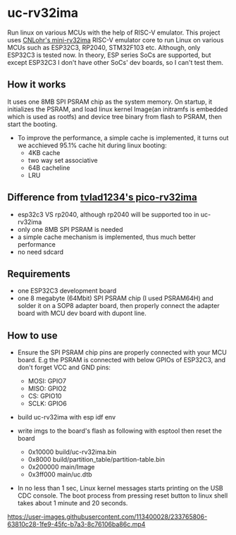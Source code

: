 # uc-rv32ima
Run linux on various MCUs with the help of RISC-V emulator. This project uses [CNLohr's mini-rv32ima](https://github.com/cnlohr/mini-rv32ima) RISC-V emulator core to run Linux on various MCUs such as ESP32C3, RP2040, STM32F103 etc. Although, only ESP32C3 is tested now. In theory, ESP series SoCs are supported, but except ESP32C3 I don't have other SoCs' dev boards, so I can't test them.

## How it works
It uses one 8MB SPI PSRAM chip as the system memory. On startup, it initializes the PSRAM, and load linux kernel Image(an initramfs is embedded which is used as rootfs) and device tree binary from flash to PSRAM, then start the booting.

- To improve the performance, a simple cache is implemented, it turns out we acchieved 95.1% cache hit during linux booting:
    - 4KB cache
    - two way set associative
    - 64B cacheline
    - LRU

## Difference from [tvlad1234's pico-rv32ima](https://github.com/tvlad1234/pico-rv32ima)
- esp32c3 VS rp2040, although rp2040 will be supported too in uc-rv32ima
- only one 8MB SPI PSRAM is needed
- a simple cache mechanism is implemented, thus much better performance
- no need sdcard

## Requirements
- one ESP32C3 development board
- one 8 megabyte (64Mbit) SPI PSRAM chip (I used PSRAM64H) and solder it on a SOP8 adapter board, then properly connect the adapter board with MCU dev board with dupont line.

## How to use
- Ensure the SPI PSRAM chip pins are properly connected with your MCU board. E.g the PSRAM is connected with below GPIOs of ESP32C3, and don't forget VCC and GND pins:
    - MOSI: GPIO7
    - MISO: GPIO2
    - CS: GPIO10
    - SCLK: GPIO6

- build uc-rv32ima with esp idf env

- write imgs to the board's flash as following with esptool then reset the board
    - 0x10000 build/uc-rv32ima.bin
    - 0x8000 build/partition_table/partition-table.bin
    - 0x200000 main/Image
    - 0x3ff000 main/uc.dtb

- In no less than 1 sec, Linux kernel messages starts printing on the USB CDC console. The boot process from pressing reset button to linux shell takes about 1 minute and 20 seconds.


https://user-images.githubusercontent.com/113400028/233765806-63810c28-1fe9-45fc-b7a3-8c76106ba86c.mp4

